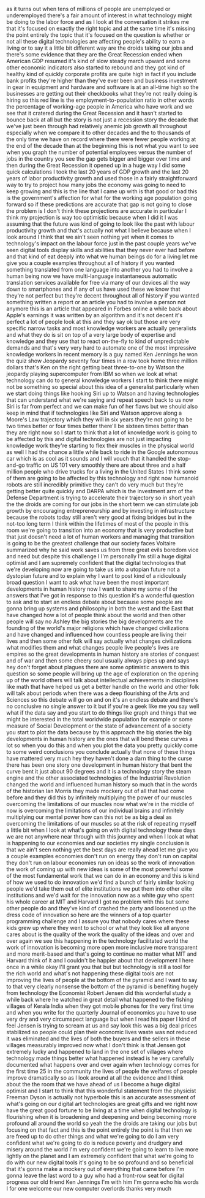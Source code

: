
as it turns out when tens of millions of
people are unemployed or underemployed
there&#39;s a fair amount of interest in
what technology might be doing to the
labor force and as I look at the
conversation it strikes me that it&#39;s
focused on exactly the right topic and
at the same time it&#39;s missing the point
entirely the topic that it&#39;s focused on
the question is whether or not all these
digital technologies are affecting
people&#39;s ability to earn a living or to
say it a little bit different way are
the droids taking our jobs and there&#39;s
some evidence that they are the Great
Recession ended when American GDP
resumed it&#39;s kind of slow steady march
upward and some other economic
indicators also started to rebound and
they got kind of healthy kind of quickly
corporate profits are quite high in fact
if you include bank profits they&#39;re
higher than they&#39;ve ever been and
business investment in gear in equipment
and hardware and software is at an
all-time high so the businesses are
getting out their checkbooks what
they&#39;re not really doing is hiring so
this red line is the
employment-to-population ratio in other
words the percentage of working-age
people in America who have work and we
see that it cratered during the Great
Recession and it hasn&#39;t started to
bounce back at all but the story is not
just a recession story the decade that
we&#39;ve just been through had relatively
anemic job growth all throughout
especially when we compare it to other
decades and the to thousands of the only
time we have on record where there were
fewer people working at the end of the
decade than at the beginning this is not
what you want to see when you graph the
number of potential employees versus the
number of jobs in the country you see
the gap gets bigger and bigger over time
and then during the Great Recession it
opened up in a huge way I did some quick
calculations I took the last 20 years of
GDP growth and the last 20 years of
labor productivity growth and used those
in a fairly straightforward way to try
to project how many jobs the economy was
going to need to keep growing and this
is the line that I came up with is that
good or bad this is the government&#39;s
affection for what for the working age
population going forward so if these
predictions are accurate that gap is not
going to close the problem is I don&#39;t
think these projections are accurate in
particular I think my projection is way
too optimistic because when I did it I
was assuming that the future was kind of
going to look like the past with labour
productivity growth and that&#39;s actually
not what I believe because when I look
around I think that we ain&#39;t seen
nothing yet when it comes to
technology&#39;s impact on the labour force
just in the past couple years we&#39;ve seen
digital tools display skills and
abilities that they never ever had
before and that kind of eat deeply into
what we human beings do for a living let
me give you a couple examples throughout
all of history if you wanted something
translated from one language into
another
you had to involve a human being now we
have multi-language instantaneous
automatic translation services available
for free via many of our devices all the
way down to smartphones and if any of us
have used these we know that they&#39;re not
perfect but they&#39;re decent throughout
all of history if you wanted something
written a report or an article you had
to involve a person not anymore this is
an article that appeared in Forbes
online a while back about Apple&#39;s
earnings it was written by an algorithm
and it&#39;s not decent it&#39;s perfect a lot
of people look at this and they say ok
but those are very specific narrow tasks
and most knowledge workers are actually
generalists and what they do is sit on
top of a very large body of expertise
and knowledge and they use that to react
on-the-fly to kind of unpredictable
demands and that&#39;s very very hard to
automate one of the most impressive
knowledge workers in recent memory is a
guy named Ken Jennings he won the quiz
show Jeopardy seventy four times in a
row took home three million dollars
that&#39;s Ken on the right getting beat
three-to-one by Watson the jeopardy
playing supercomputer from IBM so when
we look at what technology can do to
general knowledge workers I start to
think there might not be
something so special about this idea of
a generalist particularly when we start
doing things like hooking Siri up to
Watson and having technologies that can
understand what we&#39;re saying and repeat
speech back to us now Siri is far from
perfect and we can make fun of her flaws
but we should also keep in mind that if
technologies like Siri and Watson
approve along a Moore&#39;s Law trajectory
which they will in six years they&#39;re not
going to be two times better or four
times better
there&#39;ll be sixteen times better than
they are right now so I start to think
that a lot of knowledge work is going to
be affected by this and digital
technologies are not just impacting
knowledge work they&#39;re starting to flex
their muscles in the physical world as
well I had the chance a little while
back to ride in the Google autonomous
car which is as cool as it sounds and I
will vouch that it handled the
stop-and-go traffic on US 101 very
smoothly there are about three and a
half million people who drive trucks for
a living in the United States I think
some of them are going to be affected by
this technology and right now humanoid
robots are still incredibly primitive
they can&#39;t do very much but they&#39;re
getting better quite quickly and DARPA
which is the investment arm of the
Defense Department is trying to
accelerate their trajectory so in short
yeah the the droids are coming for our
jobs in the short term we can stimulate
job growth by encouraging
entrepreneurship and by investing in
infrastructure because the robots today
still aren&#39;t very good at fixing bridges
but in the not-too long term I think
within the lifetimes of most of the
people in this room we&#39;re going to
transition into an economy that is very
productive but that just doesn&#39;t need a
lot of human workers and managing that
transition is going to be the greatest
challenge that our society faces
Voltaire summarized why he said work
saves us from three great evils boredom
vice and need but despite this challenge
I I&#39;m personally I&#39;m still a huge
digital optimist and I am supremely
confident that the digital technologies
that we&#39;re developing now are going to
take us into a utopian future not a
dystopian
future and to explain why I want to post
kind of a ridiculously broad question I
want to ask what have been the most
important developments in human history
now I want to share my some of the
answers that I&#39;ve got in response to
this question it&#39;s a wonderful question
to ask and to start an endless debate
about because some people are gonna
bring up systems and philosophy in both
the west and the East that have changed
how a lot of people think about the
world and then other people will say no
Ashley the big stories the big
developments are the founding of the
world&#39;s major religions which have
changed civilizations and have changed
and influenced how countless people are
living their lives and then some other
folk will say actually what changes
civilizations what modifies them and
what changes people live people&#39;s lives
are empires so the great developments in
human history are stories of conquest
and of war and then some cheery soul
usually always pipes up and says hey
don&#39;t forget about plagues
there are some optimistic answers to
this question so some people will bring
up the age of exploration on the opening
up of the world others will talk about
intellectual achievements in disciplines
like math that have helped us get a
better handle on the world and other
folk will talk about periods when there
was a deep flourishing of the Arts and
Sciences so this debate will go on and
on it&#39;s an endless debate and there&#39;s no
conclusive no single answer to it but if
you&#39;re a geek like me you say well what
if the data say and you start to do
things like graph and things that we
might be interested in the total
worldwide population for example or some
measure of Social Development or the
state of advancement of a society you
start to plot the data because by this
approach the big stories the big
developments in human history are the
ones that will bend these curves a lot
so when you do this and when you plot
the data you pretty quickly come to some
weird conclusions you conclude actually
that none of these things have mattered
very much
hey they haven&#39;t done a darn thing to
the curse there has been one story one
development in human history that bent
the curve bent it just about 90 degrees
and it is a technology story the steam
engine and the other associated
technologies of the Industrial
Revolution
changed the world and influenced human
history so much that in the words of the
historian Ian Morris they made mockery
out of all that had come before and they
did this by infinitely multiplying the
power of our muscles overcoming the
limitations of our muscles now what
we&#39;re in the middle of now is overcoming
the limitations of our individual brains
and infinitely multiplying our mental
power how can this not be as big a deal
as overcoming the limitations of our
muscles so at the risk of repeating
myself a little bit when I look at
what&#39;s going on with digital technology
these days we are not anywhere near
through with this journey and when I
look at what is happening to our
economies and our societies my single
conclusion is that we ain&#39;t seen nothing
yet the best days are really ahead let
me give you a couple examples economies
don&#39;t run on energy they don&#39;t run on
capital they don&#39;t run on labour
economies run on ideas so the work of
innovation the work of coming up with
new ideas is some of the most powerful
some of the most fundamental work that
we can do in an economy and this is kind
of how we used to do innovation we&#39;d
find a bunch of fairly similar looking
people
we&#39;d take them out of elite institutions
we put them into other elite
institutions and we&#39;d wait for the
innovation now as a white guy who spent
his whole career at MIT and Harvard I
got no problem with this but some other
people do and they&#39;ve kind of crashed
the party and loosened up the dress code
of innovation so here are the winners of
a top quarter programming challenge and
I assure you that nobody cares where
these kids grew up where they went to
school or what they look like all anyone
cares about is the quality of the work
the quality of the ideas and over and
over again we see this happening in the
technology facilitated world the work of
innovation is becoming more open more
inclusive more transparent and more
merit-based and that&#39;s going to continue
no matter what MIT and Harvard think of
it and I couldn&#39;t be happier about that
development I here once in a while okay
I&#39;ll grant you that but but technology
is still a tool for the rich world and
what&#39;s not happening these digital tools
are not improving the lives of people at
the bottom of the pyramid and I want to
say to that very clearly nonsense the
bottom of the pyramid is benefiting
hugely from technology the Economist
Robert Jensen did this wonderful study a
while back where he watched in great
detail what happened to the fishing
villages of Kerala India when they got
mobile phones for the very first time
and when you write for the quarterly
Journal of economics you have to use
very dry and very circumspect language
but when I read his paper I kind of feel
Jensen is trying to scream at us and say
look this was a big deal
prices stabilized so people could plan
their economic lives waste was not
reduced it was eliminated and the lives
of both the buyers and the sellers in
these villages measurably improved now
what I don&#39;t think is that Jensen got
extremely lucky and happened to land in
the one set of villages where technology
made things better what happened instead
is he very carefully documented what
happens over and over again when
technology comes for the first time 25
in the community the lives of people the
welfares of people improve dramatically
so as I look around at all the evidence
and I think about the the room that we
have ahead of us I become a huge digital
optimist and I start to think that this
wonderful statement from the physicist
Freeman Dyson is actually not hyperbole
this is an accurate assessment of what&#39;s
going on our digital art technologies
are great gifts and we right now have
the great good fortune to be living at a
time when digital technology is
flourishing when it is broadening and
deepening and being becoming more
profound all around the world so yeah
the the droids are taking our jobs but
focusing on that fact and this is the
point entirely the point is that then we
are freed up to do other things and what
we&#39;re going to do I am very confident
what we&#39;re going to do is reduce poverty
and drudgery and misery around the world
I&#39;m very confident we&#39;re going to learn
to live more lightly on the planet and I
am extremely confident that what we&#39;re
going to do with our new digital tools
it&#39;s going to be so profound and so
beneficial that it&#39;s gonna make a
mockery out of everything that came
before I&#39;m gonna leave the last word to
a guy who had a front-row seat for
digital progress our old friend Ken
Jennings I&#39;m with him I&#39;m gonna echo his
words I for one welcome our new computer
overlords thanks very much
